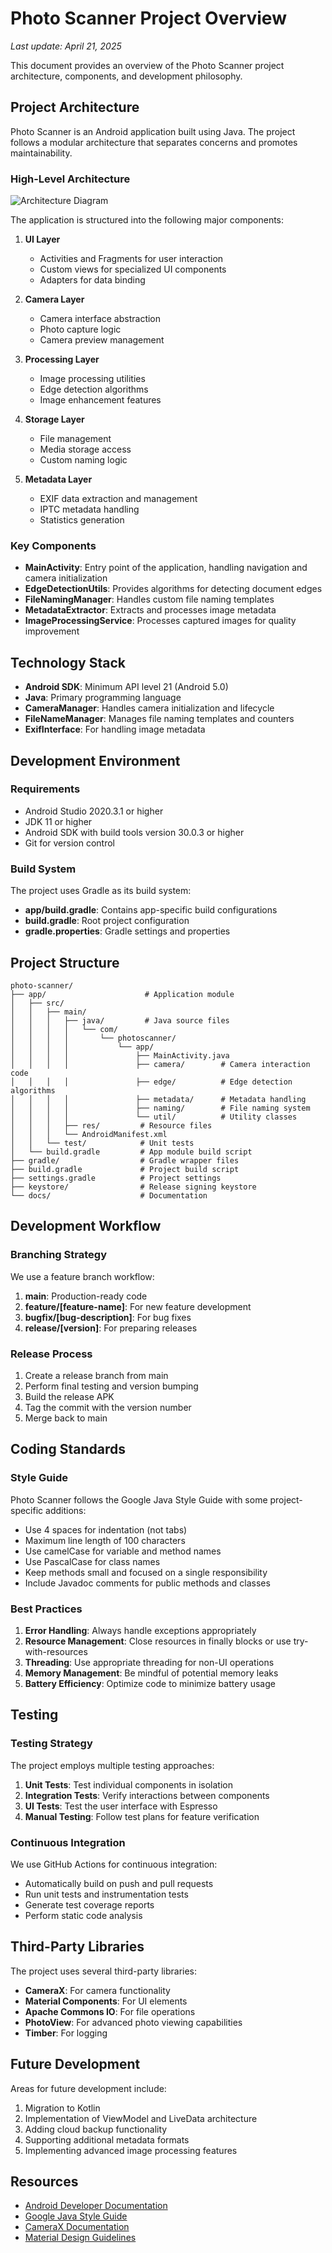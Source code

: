 # Photo Scanner Project Overview

*Last update: April 21, 2025*

This document provides an overview of the Photo Scanner project architecture, components, and development philosophy.
## Project Architecture

Photo Scanner is an Android application built using Java. The project follows a modular architecture that separates concerns and promotes maintainability.

### High-Level Architecture

![Architecture Diagram](../images/architecture-diagram.png)

The application is structured into the following major components:

1. **UI Layer**
   - Activities and Fragments for user interaction
   - Custom views for specialized UI components
   - Adapters for data binding
   
2. **Camera Layer**
   - Camera interface abstraction
   - Photo capture logic
   - Camera preview management
   
3. **Processing Layer**
   - Image processing utilities
   - Edge detection algorithms
   - Image enhancement features
   
4. **Storage Layer**
   - File management
   - Media storage access
   - Custom naming logic
   
5. **Metadata Layer**
   - EXIF data extraction and management
   - IPTC metadata handling
   - Statistics generation

### Key Components

- **MainActivity**: Entry point of the application, handling navigation and camera initialization
- **EdgeDetectionUtils**: Provides algorithms for detecting document edges
- **FileNamingManager**: Handles custom file naming templates
- **MetadataExtractor**: Extracts and processes image metadata
- **ImageProcessingService**: Processes captured images for quality improvement

## Technology Stack

- **Android SDK**: Minimum API level 21 (Android 5.0)
- **Java**: Primary programming language
- **CameraManager**: Handles camera initialization and lifecycle
- **FileNameManager**: Manages file naming templates and counters
- **ExifInterface**: For handling image metadata

## Development Environment

### Requirements

- Android Studio 2020.3.1 or higher
- JDK 11 or higher
- Android SDK with build tools version 30.0.3 or higher
- Git for version control

### Build System

The project uses Gradle as its build system:

- **app/build.gradle**: Contains app-specific build configurations
- **build.gradle**: Root project configuration
- **gradle.properties**: Gradle settings and properties

## Project Structure

```
photo-scanner/
├── app/                      # Application module
│   ├── src/
│   │   ├── main/
│   │   │   ├── java/         # Java source files
│   │   │   │   └── com/
│   │   │   │       └── photoscanner/
│   │   │   │           └── app/
│   │   │   │               ├── MainActivity.java
│   │   │   │               ├── camera/        # Camera interaction code
│   │   │   │               ├── edge/          # Edge detection algorithms
│   │   │   │               ├── metadata/      # Metadata handling
│   │   │   │               ├── naming/        # File naming system
│   │   │   │               └── util/          # Utility classes
│   │   │   ├── res/         # Resource files
│   │   │   └── AndroidManifest.xml
│   │   └── test/            # Unit tests
│   └── build.gradle         # App module build script
├── gradle/                  # Gradle wrapper files
├── build.gradle             # Project build script
├── settings.gradle          # Project settings
├── keystore/                # Release signing keystore
└── docs/                    # Documentation
```

## Development Workflow

### Branching Strategy

We use a feature branch workflow:

1. **main**: Production-ready code
2. **feature/[feature-name]**: For new feature development
3. **bugfix/[bug-description]**: For bug fixes
4. **release/[version]**: For preparing releases

### Release Process

1. Create a release branch from main
2. Perform final testing and version bumping
3. Build the release APK
4. Tag the commit with the version number
5. Merge back to main

## Coding Standards

### Style Guide

Photo Scanner follows the Google Java Style Guide with some project-specific additions:

- Use 4 spaces for indentation (not tabs)
- Maximum line length of 100 characters
- Use camelCase for variable and method names
- Use PascalCase for class names
- Keep methods small and focused on a single responsibility
- Include Javadoc comments for public methods and classes

### Best Practices

1. **Error Handling**: Always handle exceptions appropriately
2. **Resource Management**: Close resources in finally blocks or use try-with-resources
3. **Threading**: Use appropriate threading for non-UI operations
4. **Memory Management**: Be mindful of potential memory leaks
5. **Battery Efficiency**: Optimize code to minimize battery usage

## Testing

### Testing Strategy

The project employs multiple testing approaches:

1. **Unit Tests**: Test individual components in isolation
2. **Integration Tests**: Verify interactions between components
3. **UI Tests**: Test the user interface with Espresso
4. **Manual Testing**: Follow test plans for feature verification

### Continuous Integration

We use GitHub Actions for continuous integration:
- Automatically build on push and pull requests
- Run unit tests and instrumentation tests
- Generate test coverage reports
- Perform static code analysis

## Third-Party Libraries

The project uses several third-party libraries:

- **CameraX**: For camera functionality
- **Material Components**: For UI elements
- **Apache Commons IO**: For file operations
- **PhotoView**: For advanced photo viewing capabilities
- **Timber**: For logging

## Future Development

Areas for future development include:

1. Migration to Kotlin
2. Implementation of ViewModel and LiveData architecture
3. Adding cloud backup functionality
4. Supporting additional metadata formats
5. Implementing advanced image processing features

## Resources

- [Android Developer Documentation](https://developer.android.com/docs)
- [Google Java Style Guide](https://google.github.io/styleguide/javaguide.html)
- [CameraX Documentation](https://developer.android.com/training/camerax)
- [Material Design Guidelines](https://material.io/develop/android)

